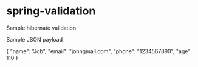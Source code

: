 # spring-validation

Sample hibernate validation 

Sample JSON payload 

{
"name": "Job",
"email": "johngmail.com",
"phone": "1234567890",
"age": 110
}